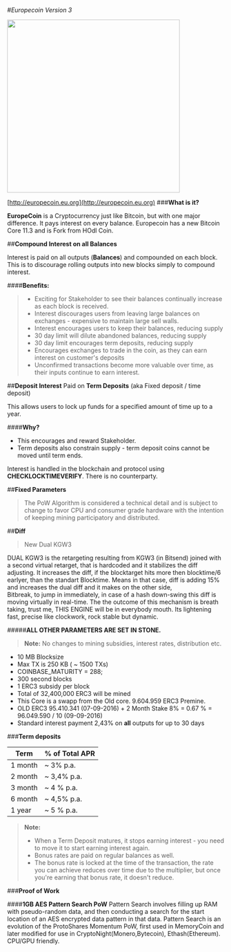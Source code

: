 #*Europecoin Version 3* 

<img src="https://altcoinspekulant.files.wordpress.com/2016/02/fm3m0zw.png?w=604&h=147" width="400">

[http://europecoin.eu.org](http://europecoin.eu.org)
###**What is it?**

**EuropeCoin** is a Cryptocurrency just like Bitcoin, but with one major difference. It pays interest on every balance. 
Europecoin has a new Bitcoin Core 11.3 and is Fork from HOdl Coin.

##**Compound Interest on all Balances**

Interest is paid on all outputs (**Balances**) and compounded on each block. This is to discourage rolling outputs into new blocks simply to compound interest.

####**Benefits:**
> -  Exciting for Stakeholder to see their balances continually increase as each block is received.
> -  Interest discourages users from leaving large balances on exchanges - expensive to maintain large sell walls.
> -  Interest encourages users to keep their balances, reducing supply
> -  30 day limit will dilute abandoned balances, reducing supply
> -  30 day limit encourages term deposits, reducing supply
> -  Encourages exchanges to trade in the coin, as they can earn interest on customer's deposits
> -  Unconfirmed transactions become more valuable over time, as their inputs continue to earn interest. 

##**Deposit Interest** 
Paid on **Term Deposits** (aka Fixed deposit / time deposit)

This allows users to lock up funds for a specified amount of time up to a year.  

####**Why?**

 - This encourages and reward Stakeholder.
 - Term deposits also constrain supply - term deposit coins cannot be moved until term ends.

Interest is handled in the blockchain and protocol using **CHECKLOCKTIMEVERIFY**. There is no counterparty. 

##**Fixed Parameters**
> The PoW Algorithm is considered a technical detail and is subject to change to favor CPU and consumer grade hardware with the intention of keeping mining participatory and distributed.

##**Diff**
> New Dual KGW3

DUAL KGW3 is the retargeting resulting from KGW3 (in Bitsend) joined with a second virtual retarget,
that is hardcoded and it stabilizes the diff adjusting.
It increases the diff, if the blocktarget hits more then blocktime/6 earlyer, than the standart Blocktime.
Means in that case, diff is adding 15% and increases the dual diff and it makes on the other side,  
Bitbreak, to jump in immediately, in case of a hash down-swing this diff is moving virtually in real-time.
The the outcome of this mechanism is breath taking, trust me, THIS ENGINE will be in everybody mouth.
Its lightening fast, precise like clockwork, rock stable but dynamic.

#####**ALL OTHER PARAMETERS ARE SET IN STONE.**

> **Note:** No changes to mining subsidies, interest rates, distribution etc.
 - 10 MB Blocksize
 - Max TX is 250 KB ( ~ 1500 TXs)
 - COINBASE_MATURITY = 288;
 - 300 second blocks
 - 1 ERC3 subsidy per block 
 - Total of 32,400,000 ERC3 will be mined
 - This Core is a swapp from the Old core. 9.604.959 ERC3 Premine.
 - OLD ERC3 95.410.341 (07-09-2016) + 2 Month Stake 8% = 0.67 % = 96.049.590 / 10 (09-09-2016)
 - Standard interest payment 2,43% on **all** outputs for up to 30 days

###**Term deposits**

Term     | % of Total APR
-------- | --- 
1 month  | ~ 3% p.a.
2 month  | ~ 3,4% p.a.
3 month  | ~ 4 % p.a.
6 month  | ~ 4,5% p.a.
1 year   | ~ 5 % p.a. 



> **Note:**
> 
> - When a Term Deposit matures, it stops earning interest - you need to move it to start earning interest again.
> -  Bonus rates are paid on regular balances as well.
> - The bonus rate is locked at the time of the transaction, the rate you can achieve reduces over time due to the multiplier, but once you're earning that bonus rate, it doesn't reduce.

###**Proof of Work**

####**1GB AES Pattern Search PoW** 
Pattern Search involves filling up RAM with pseudo-random data, and then conducting a search for the start location of an AES encrypted data pattern in that data. Pattern Search is an evolution of the ProtoShares Momentum PoW, first used in MemoryCoin and later modified for use in CryptoNight(Monero,Bytecoin), Ethash(Ethereum).  CPU/GPU friendly.
